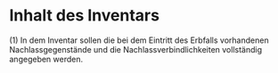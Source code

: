 # Inhalt des Inventars

(1) In dem Inventar sollen die bei dem Eintritt des Erbfalls vorhandenen Nachlassgegenstände und die Nachlassverbindlichkeiten vollständig angegeben werden.